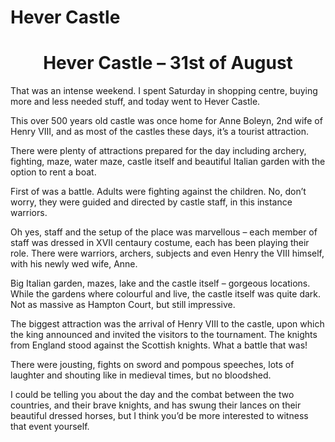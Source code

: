 # Hever Castle

<h1 style="text-align: center;">
  Hever Castle &#8211; 31st of August
</h1>

That was an intense weekend. I spent Saturday in shopping centre, buying more and less needed stuff, and today went to Hever Castle.

This over 500 years old castle was once home for Anne Boleyn, 2nd wife of Henry VIII, and as most of the castles these days, it’s a tourist attraction.

There were plenty of attractions prepared for the day including archery, fighting, maze, water maze, castle itself and beautiful Italian garden with the option to rent a boat.

First of was a battle. Adults were fighting against the children. No, don’t worry, they were guided and directed by castle staff, in this instance warriors.

Oh yes, staff and the setup of the place was marvellous – each member of staff was dressed in XVII centaury costume, each has been playing their role. There were warriors, archers, subjects and even Henry the VIII himself, with his newly wed wife, Anne.

Big Italian garden, mazes, lake and the castle itself – gorgeous locations. While the gardens where colourful and live, the castle itself was quite dark. Not as massive as Hampton Court, but still impressive.

The biggest attraction was the arrival of Henry VIII to the castle, upon which the king announced and invited the visitors to the tournament. The knights from England stood against the Scottish knights. What a battle that was!

There were jousting, fights on sword and pompous speeches, lots of laughter and shouting like in medieval times, but no bloodshed.

<p style="text-align: left;">
  I could be telling you about the day and the combat between the two countries, and their brave knights, and has swung their lances on their beautiful dressed horses, but I think you’d be more interested to witness that event yourself.
</p>
